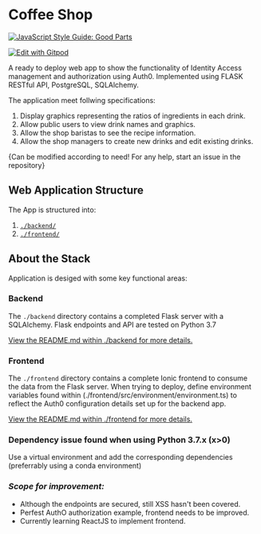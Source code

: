 # Coffee Shop

[![JavaScript Style Guide: Good Parts](https://img.shields.io/badge/code%20style-goodparts-brightgreen.svg?style=flat)](https://github.com/jyrj/goodparts "JavaScript The Good Parts") 

[![Edit with Gitpod](https://gitpod.io/button/open-in-gitpod.svg)](https://gitpod.io/#https://github.com/jyrj/coffeeshop-app)




A ready to deploy web app to show the functionality of Identity Access management and authorization using Auth0. Implemented using FLASK RESTful API, PostgreSQL, SQLAlchemy.

The application meet follwing specifications:

1) Display graphics representing the ratios of ingredients in each drink.
2) Allow public users to view drink names and graphics.
3) Allow the shop baristas to see the recipe information.
4) Allow the shop managers to create new drinks and edit existing drinks.

{Can be modified according to need! For any help, start an issue in the repository}

## Web Application Structure

The App is structured into:

1. [`./backend/`](./backend/README.md)
2. [`./frontend/`](./frontend/README.md)

## About the Stack

Application is desiged with some key functional areas:

### Backend

The `./backend` directory contains a completed Flask server with a SQLAlchemy. Flask endpoints and API are tested on Python 3.7

[View the README.md within ./backend for more details.](./backend/README.md)

### Frontend

The `./frontend` directory contains a complete Ionic frontend to consume the data from the Flask server. When trying to deploy, define environment variables found within (./frontend/src/environment/environment.ts) to reflect the Auth0 configuration details set up for the backend app. 

[View the README.md within ./frontend for more details.](./frontend/README.md)

### Dependency issue found when using Python 3.7.x (x>0)

Use a virtual environment and add the corresponding dependencies (preferrably using a conda environment)

### *Scope for improvement:*

- Although the endpoints are secured, still XSS hasn't been covered.
- Perfest AuthO authorization example, frontend needs to be improved.
- Currently learning ReactJS to implement frontend.


